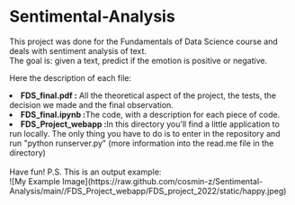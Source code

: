 # Sentimental-Analysis

This project was done for the Fundamentals of Data Science course and deals with sentiment analysis of text.  
The goal is: given a text, predict if the emotion is positive or negative.

Here the description of each file:
<lu>
<li><b>FDS_final.pdf :</b> All the theoretical aspect of the project, the tests, the decision we made and the final observation. </li>
<li><b>FDS_final.ipynb :</b>The code, with a description for each piece of code.</li>
<li><b>FDS_Project_webapp :</b>In this directory you'll find a little application to run locally. The only thing you have to do is to enter in the repository and run "python runserver.py" (more information into the read.me file in the directory)</li>
</lu>
<br>
Have fun! P.S. This is an output example:
<br>
![My Example Image](https://raw.github.com/cosmin-z/Sentimental-Analysis/main//FDS_Project_webapp/FDS_project_2022/static/happy.jpeg)


